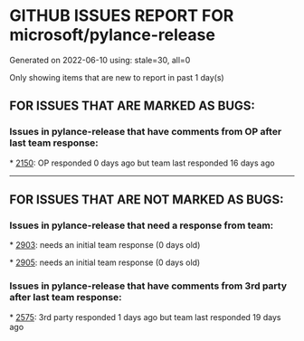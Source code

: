 
# GITHUB ISSUES REPORT FOR microsoft/pylance-release


Generated on 2022-06-10 using: stale=30, all=0


Only showing items that are new to report in past 1 day(s)


## FOR ISSUES THAT ARE MARKED AS BUGS:


### Issues in pylance-release that have comments from OP after last team response:


\* [2150](https://github.com/microsoft/pylance-release/issues/2150 "exported name not exposed from workspace package even though listed in __all__"): OP responded 0 days ago but team last responded 16 days ago

---

## FOR ISSUES THAT ARE NOT MARKED AS BUGS:


### Issues in pylance-release that need a response from team:


\* [2903](https://github.com/microsoft/pylance-release/issues/2903 "Python Refactoring Move to file/to new file"): needs an initial team response (0 days old)

\* [2905](https://github.com/microsoft/pylance-release/issues/2905 "Failed to complete the word when type a few letters of the word."): needs an initial team response (0 days old)

### Issues in pylance-release that have comments from 3rd party after last team response:


\* [2575](https://github.com/microsoft/pylance-release/issues/2575 "Could we support `add a type hint` action in VSCode like the PyCharm does?"): 3rd party responded 1 days ago but team last responded 19 days ago
